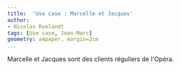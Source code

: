 ```yaml
---
title:  'Use case : Marcelle et Jacques'
author:
- Nicolas Roelandt
tags: [Use case, Jean-Marc]
geometry: a4paper, margin=2cm
...
```



Marcelle et Jacques sont des clients réguliers de l'Opéra.
